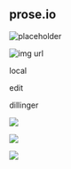## prose.io

![placeholder](//placeholder.jpg)

![img url](/https://images.google.com/images/icons/product/chrome-48.png)

local

edit

dillinger

![](//placeholder.jpg)

![](//placeholder.jpg)

![](//logo-black.png)